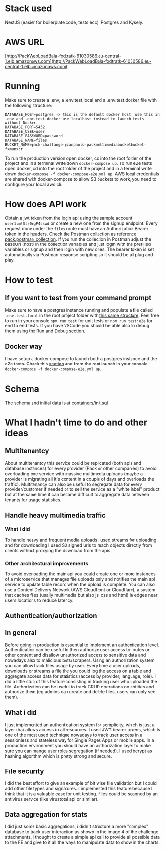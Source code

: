 # Stack used
NestJS (easier for boilerplate code, tests ecc), Postgres and Kysely.

# AWS URL
[http://PackWebLoadBala-fxdtratk-61030586.eu-central-1.elb.amazonaws.com](http://PackWebLoadBala-fxdtratk-61030586.eu-central-1.elb.amazonaws.com)

# Running
Make sure to create a .env, a .env.test.local and a .env.test.docker file with the following structure:
```
DATABASE_HOST=postgres -> this is the default docker host, use this in .env and .env.test.docker use localhost instead to launch tests without Docker
DATABASE_PORT=5432
DATABASE_USER=user
DATABASE_PASSWORD=password
DATABASE_NAME=files
BUCKET_NAME=pack-challange-gianpaolo-packmultimediabucketbucket-fxmunxcr
```
To run the production version open docker, cd into the root folder of the project and in a terminal write down `docker-compose up`.
To run e2e tests open docker, cd into the root folder of the project and in a terminal write down `docker-compose -f docker-compose-e2e.yml up`.
AWS local credentials are shared with docker-compose to allow S3 buckets to work, you need to configure your local aws cli.

# How does API work
Obtain a jwt token from the login api using the sample account `user1:m!Str0ngP4sswd` or create a new one from the signup endpoint.
Every request done under the `files` route must have an Authorization Bearer token in the headers.
Check the Postman collection as reference [pack.postman_collection](pack.postman_collection).
If you run the collection in Postman adjust the baseUrl (host) in the collection variables and just login with the prefilled variables or signup and then login with new ones. The bearer token is set automatically via Postman response scripting so it should be all plug and play.

# How to test

## If you want to test from your command prompt
Make sure to have a postgres instance running and populate a file called `.env.test.local` in the root project folder with [this same structure](#running).
Feel free to run in your console `npm run test` for unit tests or `npm run test:e2e` for end to end tests.
If you have VSCode you should be able also to debug them using the Run and Debug section.

## Docker way
I have setup a docker compose to launch both a postgres instance and the e2e tests. Check this [section](#running) and from the root launch in your console `docker-compose -f docker-compose-e2e.yml up`.

# Schema
The schema and initial data is at [containers/init.sql](./containers/init.sql)

# What I hadn't time to do and other ideas

## Multitenantcy
About multitenantcy this service could be replicated (both apis and database instances) for every provider (Pack or other companies) to avoid overloading one service with massive multimedia uploads
(maybe a provider is migrating all it's content in a couple of days and overloads the traffic). Multitenancy can also be useful to segregate data for every provider/customer if needed or to sell the service as a "white label" product but at the same time it can became difficult to aggregate data between tenants for usage statistics.

## Handle heavy multimedia traffic
### What i did
To handle heavy and frequent media uploads I used streams for uploading and for downloading I used S3 signed urls to reach objects directly from clients without proxying the download from the apis. 
### Other architectural improvements
To avoid overloading the main api you could create one or more instances of a microservice that manages file uploads only and notifies the main api service to update table record when the upload is complete. You can also use a Content Delivery Network (AWS Cloudfront or Cloudflare), a system that caches files (usally multimedia but also js, css and html) in edges near users locations to reduce latency.

## Authentication/authorization
## In general
Before going in production is essential to implement an authentication level. Authentication can be useful to then authorize user access to routes or other content and disallow unauthorized access to sensitive data and nowadays also to malicious bots/scrapers.
Using an authorization system you can allow track files usage by user. Every time a user uploads, downloads or streams a file the you could log the access on a table and aggregate access data for statistics (access by provider, language, role). I did a little stub of this feature consisting in tracking user who uploaded the file.
Authorization can be useful to track CRUD operations on entities and authorize them (eg admins can create and delete files, users can only see them).
## What i did
I just implemented an authentication system for semplicity, which is just a layer that allows access to all resources. I used JWT bearer tokens, which is one of the most used technique nowadays to track user access in a sessionless and stateless way for Single Pages Apps or mobile apps.
In a production environment you should have an authorization layer to make sure you can mange user roles segregation (if needed).
I used bcrypt as hashing algorithm which is pretty strong and secure.

## File security
I did the best effort to give an example of bit wise file validation but I could add other file types and signatures. I implemented this feature because I think that it is a valuable case for unit testing.
Files could be scanned by an antivirus service (like virustotal api or similar).

## Data aggregation for stats
I did just some basic aggregations, i didn't structure a more "complex" database to track user interaction as shown in the image 4 of the challenge attachments.
I thought to create a simple api call to provide all possible data to the FE and give to it all the ways to manipulate data to show in the charts.
